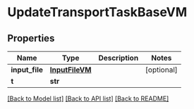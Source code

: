 # UpdateTransportTaskBaseVM


## Properties
Name | Type | Description | Notes
------------ | ------------- | ------------- | -------------
**input_file** | [**InputFileVM**](InputFileVM.md) |  | [optional] 
**t** | **str** |  | 

[[Back to Model list]](../README.md#documentation-for-models) [[Back to API list]](../README.md#documentation-for-api-endpoints) [[Back to README]](../README.md)


